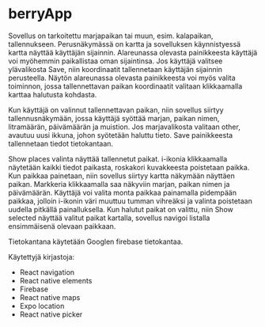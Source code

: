 # berryApp

Sovellus on tarkoitettu marjapaikan tai muun, esim. kalapaikan, tallennukseen. Perusnäkymässä on kartta ja sovelluksen käynnistyessä kartta näyttää käyttäjän sijainnin. 
Alareunassa olevasta painikkeesta käyttäjä voi myöhemmin paikallistaa oman sijaintinsa. Jos käyttäjä valitsee ylävalikosta Save, niin koordinaatit tallennetaan 
käyttäjän sijainnin perusteella. Näytön alareunassa olevasta painikkeesta voi myös valita toiminnon, jossa tallennettavan paikan koordinaatit valitaan klikkaamalla 
karttaa halutusta kohdasta. 

Kun käyttäjä on valinnut tallennettavan paikan, niin sovellus siirtyy tallennusnäkymään, jossa käyttäjä syöttää marjan, paikan nimen, litramäärän, päivämäärän ja 
muistion. Jos marjavalikosta valitaan other, avautuu uusi ikkuna, johon syötetään haluttu tieto. Save painikkeesta tallennetaan tiedot tietokantaan.

Show places valinta näyttää tallennetut paikat. i-ikonia klikkaamalla näytetään kaikki tiedot paikasta, roskakori kuvakkeesta poistetaan paikka. Kun paikkaa painetaan, 
niin sovellus siirtyy kartta näkymään näyttäen paikan. Markkeria klikkaamalla saa näkyviin marjan, paikan nimen ja päivämäärän. Käyttäjä voi valita monta paikkaa 
painamalla pidempään paikkaa, jolloin i-ikonin väri muuttuu tumman vihreäksi ja valinta poistetaan uudella pitkällä painalluksella. Kun halutut paikat on valittu, 
niin Show selected näyttää valitut paikat kartalla, sovellus navigoi listalla ensimmäisenä olevaan paikkaan.


Tietokantana käytetään Googlen firebase tietokantaa.

Käytettyjä kirjastoja:

- React navigation
- React native elements
- Firebase
- React native maps
- Expo location
- React native picker